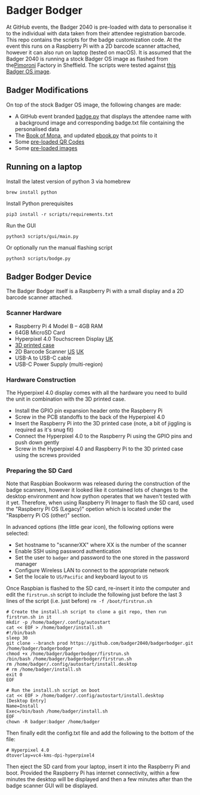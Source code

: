 # Badger Bodger
At GitHub events, the Badger 2040 is pre-loaded with data to personalise it to the individual with data taken from their attendee registration barcode. This repo contains the scripts for the badge customization code.  At the event this runs on a Raspberry Pi with a 2D barcode scanner attached, however it can also run on laptop (tested on macOS).  It is assumed that the Badger 2040 is running a stock Badger OS image as flashed from the[Pimoroni](https://pimoroni.com/) Factory in Sheffield. The scripts were tested against [this Badger OS image](https://github.com/pimoroni/badger2040/releases/tag/v0.0.4).

## Badger Modifications
On top of the stock Badger OS image, the following changes are made:
- A GitHub event branded [badge.py](preload/examples/badge.py) that displays the attendee name with a background image and corresponding badge.txt file containing the personalised data
- The [Book of Mona](preload/books/mona.txt), and updated [ebook.py](preload/examples/ebook.py) that points to it
- Some [pre-loaded QR Codes](preload/qrcodes/)
- Some [pre-loaded images](preload/images/)

## Running on a laptop
Install the latest version of python 3 via homebrew
```
brew install python
```
Install Python prerequisites
```
pip3 install -r scripts/requirements.txt
```
Run the GUI
```
python3 scripts/gui/main.py
```
Or optionally run the manual flashing script
```
python3 scripts/bodge.py
```

## Badger Bodger Device
The Badger Bodger itself is a Raspberry Pi with a small display and a 2D barcode scanner attached.

### Scanner Hardware
- Raspberry Pi 4 Model B – 4GB RAM
- 64GB MicroSD Card
- Hyperpixel 4.0 Touchscreen Display [UK](https://shop.pimoroni.com/products/hyperpixel-4?variant=12569485443155)
- [3D printed case](https://www.printables.com/model/121395-case-for-hyperpixel-40-with-raspberrypi-4)
- 2D Barcode Scanner [US](https://amzn.to/3ScbSAK) [UK](https://amzn.to/3Q9JGMd)
- USB-A to USB-C cable
- USB-C Power Supply (multi-region)

### Hardware Construction
The Hyperpixel 4.0 display comes with all the hardware you need to build the unit in combination with the 3D printed case. 

- Install the GPIO pin expansion header onto the Raspberry Pi
- Screw in the PCB standoffs to the back of the Hyperpixel 4.0
- Insert the Raspberry Pi into the 3D printed case (note, a bit of jiggling is required as it's snug fit)
- Connect the Hyperpixel 4.0 to the Raspberry Pi using the GPIO pins and push down gently
- Screw in the Hyperpixel 4.0 and Raspberry Pi to the 3D printed case using the screws provided

### Preparing the SD Card
Note that Raspbian Bookworm was released during the construction of the badge scanners, however it looked like it contained lots of changes to the desktop environment and how python operates that we haven't tested with it yet.  Therefore, when using Raspberry Pi Imager to flash the SD card, used the "Raspberry PI OS (Legacy)" opetion which is located under the "Raspberry Pi OS (other)" section.

In advanced options (the little gear icon), the following options were selected:
- Set hostname to "scannerXX" where XX is the number of the scanner
- Enable SSH using password authentication
- Set the user to `badger` and password to the one stored in the password manager
- Configure Wireless LAN to connect to the appropriate network
- Set the locale to `US/Pacific` and keyboard layout to `US`

Once Raspbian is flashed to the SD card, re-insert it into the computer and edit the `firstrun.sh` script to include the following
just before the last 3 lines of the script (i.e. just before) `rm -f /boot/firstrun.sh`

```
# Create the install.sh script to clone a git repo, then run firstrun.sh in it
mkdir -p /home/badger/.config/autostart
cat << EOF > /home/badger/install.sh
#!/bin/bash
sleep 30
git clone --branch prod https://github.com/badger2040/badgerbodger.git /home/badger/badgerbodger
chmod +x /home/badger/badgerbodger/firstrun.sh
/bin/bash /home/badger/badgerbodger/firstrun.sh
rm /home/badger/.config/autostart/install.desktop
# rm /home/badger/install.sh
exit 0
EOF

# Run the install.sh script on boot
cat << EOF > /home/badger/.config/autostart/install.desktop
[Desktop Entry]
Name=Install
Exec=/bin/bash /home/badger/install.sh
EOF
chown -R badger:badger /home/badger

```

Then finally edit the config.txt file and add the following to the bottom of the file:
```
# Hyperpixel 4.0
dtoverlay=vc4-kms-dpi-hyperpixel4
```

Then eject the SD card from your laptop, insert it into the Raspberry Pi and boot.  Provided the Raspberry Pi has internet connectivity, within a few minutes the desktop will be displayed and then a few minutes after than the badge scanner GUI will be displayed.
